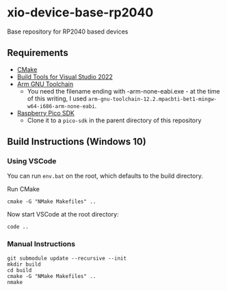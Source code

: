 # xio-device-base-rp2040
Base repository for RP2040 based devices


## Requirements

- [CMake](https://cmake.org/download/)
- [Build Tools for Visual Studio 2022](https://visualstudio.microsoft.com/downloads/#build-tools-for-visual-studio-2022)
- [Arm GNU Toolchain](https://developer.arm.com/downloads/-/arm-gnu-toolchain-downloads)
  - You need the filename ending with -arm-none-eabi.exe - at the time of this writing, I used `arm-gnu-toolchain-12.2.mpacbti-bet1-mingw-w64-i686-arm-none-eabi`.
- [Raspberry Pico SDK](https://github.com/raspberrypi/pico-sdk.git)
  - Clone it to a `pico-sdk` in the parent directory of this repository

## Build Instructions (Windows 10)

### Using VSCode

You can run `env.bat` on the root, which defaults to the build directory.

Run CMake

```
cmake -G "NMake Makefiles" ..
```

Now start VSCode at the root directory:

```
code ..
```

### Manual Instructions

```
git submodule update --recursive --init
mkdir build
cd build
cmake -G "NMake Makefiles" ..
nmake
```
